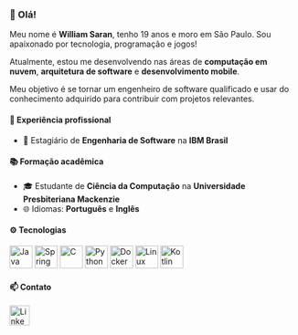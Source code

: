 ### :star2: Olá!
Meu nome é **William Saran**, tenho 19 anos e moro em São Paulo. Sou apaixonado por tecnologia, programação e jogos! 

Atualmente, estou me desenvolvendo nas áreas de **computação em nuvem**, **arquitetura de software** e **desenvolvimento mobile**.

Meu objetivo é se tornar um engenheiro de software qualificado e usar do conhecimento adquirido para contribuir com projetos relevantes.


#### :briefcase: Experiência profissional
- :office: Estagiário de **Engenharia de Software** na **IBM Brasil**


#### :books: Formação acadêmica
- :mortar_board: Estudante de **Ciência da Computação** na **Universidade Presbiteriana Mackenzie**
- :globe_with_meridians: Idiomas: **Português** e **Inglês**


#### :gear: Tecnologias
<p align="left">
    <img src="https://cdn.jsdelivr.net/gh/devicons/devicon@latest/icons/java/java-original.svg" height=40em alt="Java" />
    <img src="https://cdn.jsdelivr.net/gh/devicons/devicon@latest/icons/spring/spring-original.svg" height=40em alt="Spring Framework" />
    <img src="https://cdn.jsdelivr.net/gh/devicons/devicon@latest/icons/c/c-original.svg" height=40em alt="C" />
    <img src="https://cdn.jsdelivr.net/gh/devicons/devicon@latest/icons/python/python-original.svg" height=40em alt="Python" />
    <img src="https://cdn.jsdelivr.net/gh/devicons/devicon@latest/icons/docker/docker-original.svg" height=40em alt="Docker" />
    <img src="https://cdn.jsdelivr.net/gh/devicons/devicon@latest/icons/linux/linux-original.svg" height=40em alt="Linux" />
    <img src="https://cdn.jsdelivr.net/gh/devicons/devicon@latest/icons/kotlin/kotlin-original.svg" height=40em alt="Kotlin" />
</p>


#### :mailbox: Contato
<a href="https://www.linkedin.com/in/williamsaran/">
    <img src="https://cdn.jsdelivr.net/gh/devicons/devicon@latest/icons/linkedin/linkedin-original.svg" height=35em alt="LinkedIn"/>
</a>
